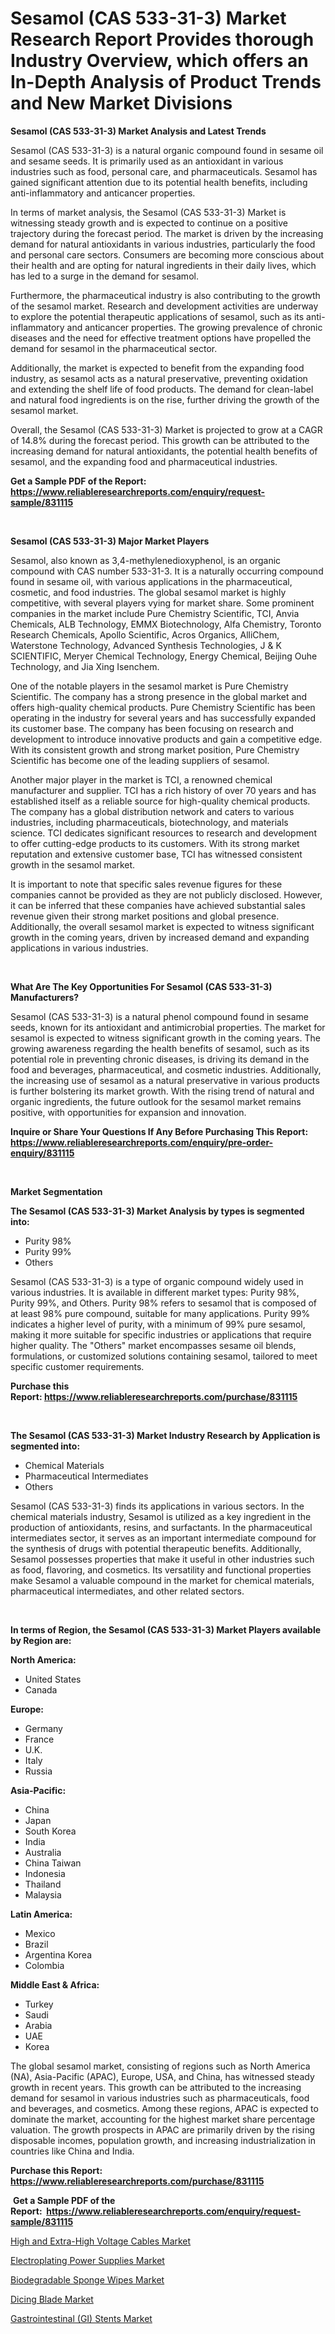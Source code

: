 <p><h1>Sesamol (CAS 533-31-3) Market Research Report Provides thorough Industry Overview, which offers an In-Depth Analysis of Product Trends and New Market Divisions</h1></p><p><strong>Sesamol (CAS 533-31-3) Market Analysis and Latest Trends</strong></p>
<p><p>Sesamol (CAS 533-31-3) is a natural organic compound found in sesame oil and sesame seeds. It is primarily used as an antioxidant in various industries such as food, personal care, and pharmaceuticals. Sesamol has gained significant attention due to its potential health benefits, including anti-inflammatory and anticancer properties.</p><p>In terms of market analysis, the Sesamol (CAS 533-31-3) Market is witnessing steady growth and is expected to continue on a positive trajectory during the forecast period. The market is driven by the increasing demand for natural antioxidants in various industries, particularly the food and personal care sectors. Consumers are becoming more conscious about their health and are opting for natural ingredients in their daily lives, which has led to a surge in the demand for sesamol.</p><p>Furthermore, the pharmaceutical industry is also contributing to the growth of the sesamol market. Research and development activities are underway to explore the potential therapeutic applications of sesamol, such as its anti-inflammatory and anticancer properties. The growing prevalence of chronic diseases and the need for effective treatment options have propelled the demand for sesamol in the pharmaceutical sector.</p><p>Additionally, the market is expected to benefit from the expanding food industry, as sesamol acts as a natural preservative, preventing oxidation and extending the shelf life of food products. The demand for clean-label and natural food ingredients is on the rise, further driving the growth of the sesamol market.</p><p>Overall, the Sesamol (CAS 533-31-3) Market is projected to grow at a CAGR of 14.8% during the forecast period. This growth can be attributed to the increasing demand for natural antioxidants, the potential health benefits of sesamol, and the expanding food and pharmaceutical industries.</p></p>
<p><strong>Get a Sample PDF of the Report:&nbsp; <a href="https://www.reliableresearchreports.com/enquiry/request-sample/831115">https://www.reliableresearchreports.com/enquiry/request-sample/831115</a></strong></p>
<p>&nbsp;</p>
<p><strong>Sesamol (CAS 533-31-3) Major Market Players</strong></p>
<p><p>Sesamol, also known as 3,4-methylenedioxyphenol, is an organic compound with CAS number 533-31-3. It is a naturally occurring compound found in sesame oil, with various applications in the pharmaceutical, cosmetic, and food industries. The global sesamol market is highly competitive, with several players vying for market share. Some prominent companies in the market include Pure Chemistry Scientific, TCI, Anvia Chemicals, ALB Technology, EMMX Biotechnology, Alfa Chemistry, Toronto Research Chemicals, Apollo Scientific, Acros Organics, AlliChem, Waterstone Technology, Advanced Synthesis Technologies, J & K SCIENTIFIC, Meryer Chemical Technology, Energy Chemical, Beijing Ouhe Technology, and Jia Xing Isenchem.</p><p>One of the notable players in the sesamol market is Pure Chemistry Scientific. The company has a strong presence in the global market and offers high-quality chemical products. Pure Chemistry Scientific has been operating in the industry for several years and has successfully expanded its customer base. The company has been focusing on research and development to introduce innovative products and gain a competitive edge. With its consistent growth and strong market position, Pure Chemistry Scientific has become one of the leading suppliers of sesamol.</p><p>Another major player in the market is TCI, a renowned chemical manufacturer and supplier. TCI has a rich history of over 70 years and has established itself as a reliable source for high-quality chemical products. The company has a global distribution network and caters to various industries, including pharmaceuticals, biotechnology, and materials science. TCI dedicates significant resources to research and development to offer cutting-edge products to its customers. With its strong market reputation and extensive customer base, TCI has witnessed consistent growth in the sesamol market.</p><p>It is important to note that specific sales revenue figures for these companies cannot be provided as they are not publicly disclosed. However, it can be inferred that these companies have achieved substantial sales revenue given their strong market positions and global presence. Additionally, the overall sesamol market is expected to witness significant growth in the coming years, driven by increased demand and expanding applications in various industries.</p></p>
<p>&nbsp;</p>
<p><strong>What Are The Key Opportunities For Sesamol (CAS 533-31-3) Manufacturers?</strong></p>
<p><p>Sesamol (CAS 533-31-3) is a natural phenol compound found in sesame seeds, known for its antioxidant and antimicrobial properties. The market for sesamol is expected to witness significant growth in the coming years. The growing awareness regarding the health benefits of sesamol, such as its potential role in preventing chronic diseases, is driving its demand in the food and beverages, pharmaceutical, and cosmetic industries. Additionally, the increasing use of sesamol as a natural preservative in various products is further bolstering its market growth. With the rising trend of natural and organic ingredients, the future outlook for the sesamol market remains positive, with opportunities for expansion and innovation.</p></p>
<p><strong>Inquire or Share Your Questions If Any Before Purchasing This Report: <a href="https://www.reliableresearchreports.com/enquiry/pre-order-enquiry/831115">https://www.reliableresearchreports.com/enquiry/pre-order-enquiry/831115</a></strong></p>
<p>&nbsp;</p>
<p><strong>Market Segmentation</strong></p>
<p><strong>The Sesamol (CAS 533-31-3) Market Analysis by types is segmented into:</strong></p>
<p><ul><li>Purity 98%</li><li>Purity 99%</li><li>Others</li></ul></p>
<p><p>Sesamol (CAS 533-31-3) is a type of organic compound widely used in various industries. It is available in different market types: Purity 98%, Purity 99%, and Others. Purity 98% refers to sesamol that is composed of at least 98% pure compound, suitable for many applications. Purity 99% indicates a higher level of purity, with a minimum of 99% pure sesamol, making it more suitable for specific industries or applications that require higher quality. The "Others" market encompasses sesame oil blends, formulations, or customized solutions containing sesamol, tailored to meet specific customer requirements.</p></p>
<p><strong>Purchase this Report:&nbsp;<a href="https://www.reliableresearchreports.com/purchase/831115">https://www.reliableresearchreports.com/purchase/831115</a></strong></p>
<p>&nbsp;</p>
<p><strong>The Sesamol (CAS 533-31-3) Market Industry Research by Application is segmented into:</strong></p>
<p><ul><li>Chemical Materials</li><li>Pharmaceutical Intermediates</li><li>Others</li></ul></p>
<p><p>Sesamol (CAS 533-31-3) finds its applications in various sectors. In the chemical materials industry, Sesamol is utilized as a key ingredient in the production of antioxidants, resins, and surfactants. In the pharmaceutical intermediates sector, it serves as an important intermediate compound for the synthesis of drugs with potential therapeutic benefits. Additionally, Sesamol possesses properties that make it useful in other industries such as food, flavoring, and cosmetics. Its versatility and functional properties make Sesamol a valuable compound in the market for chemical materials, pharmaceutical intermediates, and other related sectors.</p></p>
<p>&nbsp;</p>
<p><strong>In terms of Region, the Sesamol (CAS 533-31-3) Market Players available by Region are:</strong></p>
<p>
    <p> <strong> North America: </strong>
        <ul>
            <li>United States</li>
            <li>Canada</li>
        </ul>
        </p> 
    <p> <strong> Europe: </strong>
        <ul>
            <li>Germany</li>
            <li>France</li>
            <li>U.K.</li>
            <li>Italy</li>
            <li>Russia</li>
        </ul>
        </p> 
    <p> <strong> Asia-Pacific: </strong>
        <ul>
            <li>China</li>
            <li>Japan</li>
            <li>South Korea</li>
            <li>India</li>
            <li>Australia</li>
            <li>China Taiwan</li>
            <li>Indonesia</li>
            <li>Thailand</li>
            <li>Malaysia</li>
        </ul>
        </p> 
    <p> <strong> Latin America: </strong>
        <ul>
            <li>Mexico</li>
            <li>Brazil</li>
            <li>Argentina Korea</li>
            <li>Colombia</li>
        </ul>
        </p> 
    <p> <strong> Middle East & Africa: </strong>
        <ul>
            <li>Turkey</li>
            <li>Saudi</li>
            <li>Arabia</li>
            <li>UAE</li>
            <li>Korea</li>
        </ul>
    </p>
    </p>
<p><p>The global sesamol market, consisting of regions such as North America (NA), Asia-Pacific (APAC), Europe, USA, and China, has witnessed steady growth in recent years. This growth can be attributed to the increasing demand for sesamol in various industries such as pharmaceuticals, food and beverages, and cosmetics. Among these regions, APAC is expected to dominate the market, accounting for the highest market share percentage valuation. The growth prospects in APAC are primarily driven by the rising disposable incomes, population growth, and increasing industrialization in countries like China and India.</p></p>
<p><strong>Purchase this Report: <a href="https://www.reliableresearchreports.com/purchase/831115">https://www.reliableresearchreports.com/purchase/831115</a></strong></p>
<p>&nbsp;<strong>Get a Sample PDF of the Report:&nbsp;&nbsp;<a href="https://www.reliableresearchreports.com/enquiry/request-sample/831115">https://www.reliableresearchreports.com/enquiry/request-sample/831115</a></strong></p>
<p><strong></strong></p>
<p><p><a href="https://www.linkedin.com/pulse/high-extra-high-voltage-cables-market-size-2023-2030-global/">High and Extra-High Voltage Cables Market</a></p><p><a href="https://www.linkedin.com/pulse/electroplating-power-supplies-market-size-share-global/">Electroplating Power Supplies Market</a></p><p><a href="https://www.linkedin.com/pulse/biodegradable-sponge-wipes-market-research-report-unlocks-analysis/">Biodegradable Sponge Wipes Market</a></p><p><a href="https://medium.com/@elvirabogdani08/dicing-blade-market-share-evolution-and-market-growth-trends-2023-2030-9b1bae1e0239">Dicing Blade Market</a></p><p><a href="https://medium.com/@klebogdani/gastrointestinal-gi-stents-market-insights-into-market-cagr-market-trends-and-growth-d22f1143a6e8">Gastrointestinal (GI) Stents Market</a></p></p>